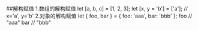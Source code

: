 ##解构赋值
1.数组的解构赋值
let [a, b, c] = [1, 2, 3];
let [x, y = 'b'] = ['a']; // x='a', y='b'
2.对象的解构赋值
let { foo, bar } = { foo: 'aaa', bar: 'bbb' };
foo // "aaa"
bar // "bbb"
